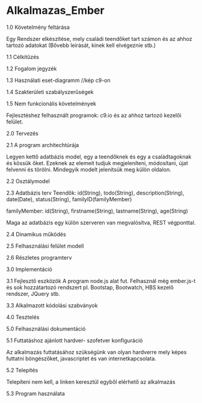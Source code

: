 # Alkalmazas_Ember

1.0 Követelmény feltárása

  Egy Rendszer elkészítése, mely családi teendőket tart számon és az ahhoz tartozó adatokat (Bővebb leirását, kinek kell elvégeznie stb.)

1.1 Célkitűzés

1.2 Fogalom jegyzék

1.3 Használati eset-diagramm
  //kép c9-on

1.4 Szakterületi szabályszerűségek

1.5 Nem funkcionális követelmények

  Fejlesztéshez felhasznált programok: c9.io és az ahhoz tartozó kezelői felület.

2.0 Tervezés
  
2.1 A program architechtúrája

  Legyen kettő adatbázis model, egy a teendőknek és egy a családtagoknak és kössük őket. Ezeknek az elemeit tudjuk megjeleníteni, módosítani, újat felvenni és törölni.
  Mindegyik modelt jelenítsük meg külön oldalon.
  

2.2 Osztálymodel

2.3 Adatbázis terv
  Teendők: id(String), todo(String), description(String), date(Date), status(String), familyID(familyMember)
  
  familyMember: id(String), firstname(String), lastname(String), age(String)
  
  Maga az adatbázis egy külön szerveren van megvalósítva, REST végponttal.

2.4 Dinamikus működés

2.5 Felhasználási felület modell

2.6 Részletes programterv

3.0 Implementáció

3.1 Fejlesztő eszközök
  A program node.js alat fut. Felhasznál még ember.js-t és sok hozzátartozó rendszert pl. Bootstap, Bootwatch, HBS kezelő rendszer, JQuery stb.

3.3 Alkalmazott kódolási szabványok

4.0 Tesztelés

5.0 Felhasználási dokumentáció



5.1 Futtatáshoz ajánlott hardver- szofetver konfiguráció

  Az alkalmazás futtatásához szükségünk van olyan hardverre mely képes futtatni böngészőket, javascriptet és van internetkapcsolata.

5.2 Telepítés

  Telepíteni nem kell, a linken keresztül egyből elérhető az alkalmazás

5.3 Program használata
  

